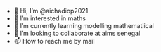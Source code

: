 - 👋 Hi, I’m @aichadiop2021
- 👀 I’m interested in maths
- 🌱 I’m currently learning modelling mathematiical
- 💞️ I’m looking to collaborate at aims senegal
- 📫 How to reach me by mail

<!---
aichadiop2021/aichadiop2021 is a ✨ special ✨ repository because its `README.md` (this file) appears on your GitHub profile.
You can click the Preview link to take a look at your changes.
--->

